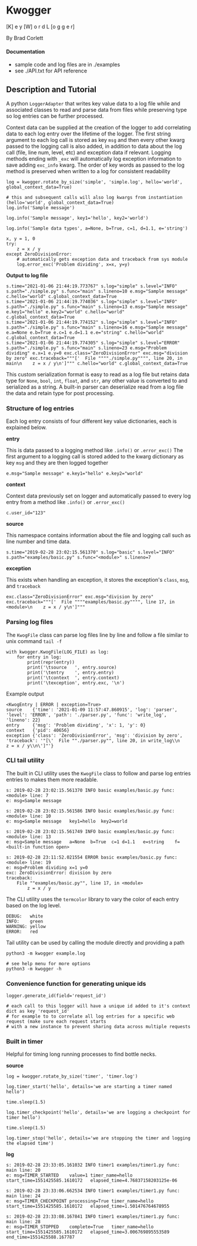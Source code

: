 # Kwogger
[K] e y [W] o r d L [o g g e r]

By Brad Corlett


#### Documentation

* sample code and log files are in ./examples
* see ./API.txt for API reference


## Description and Tutorial

A python `LoggerAdapter` that writes key value data to a log file while and associated classes to read and parse data 
from files while preserving type so log entries can be further processed.


Context data can be supplied at the creation of the logger to add correlating data to each log entry over the lifetime
of the logger. The first string argument to each log call is stored as key `msg` and then every other kwarg passed to
the logging call is also added, in addition to data about the log call (file, line num, level, etc) and exception
data if relevant. Logging methods ending with `_exc` will automatically log exception information to save adding `exc_info` kwarg. 
The order of key words as passed to the log method is preserved when written to a log for consistent readability


    log = kwogger.rotate_by_size('simple', 'simple.log', hello='world', global_context_data=True)

    # this and subsequent calls will also log kwargs from instantiation (hello='world', global_context_data=True)
    log.info('Sample message')

    log.info('Sample message', key1='hello', key2='world')

    log.info('Sample data types', a=None, b=True, c=1, d=1.1, e='string')

    x, y = 1, 0
    try:
        z = x / y
    except ZeroDivisionError:
        # automatically gets exception data and traceback from sys module
        log.error_exc('Problem dividing', x=x, y=y)

**Output to log file**

    s.time="2021-01-06 21:44:19.773767" s.log="simple" s.level="INFO" s.path="./simple.py" s.func="main" s.lineno=10 e.msg="Sample message" c.hello="world" c.global_context_data=True
    s.time="2021-01-06 21:44:19.774036" s.log="simple" s.level="INFO" s.path="./simple.py" s.func="main" s.lineno=13 e.msg="Sample message" e.key1="hello" e.key2="world" c.hello="world" c.global_context_data=True
    s.time="2021-01-06 21:44:19.774152" s.log="simple" s.level="INFO" s.path="./simple.py" s.func="main" s.lineno=16 e.msg="Sample message" e.a=None e.b=True e.c=1 e.d=1.1 e.e="string" c.hello="world" c.global_context_data=True
    s.time="2021-01-06 21:44:19.774305" s.log="simple" s.level="ERROR" s.path="./simple.py" s.func="main" s.lineno=23 e.msg="Problem dividing" e.x=1 e.y=0 exc.class="ZeroDivisionError" exc.msg="division by zero" exc.traceback="""['  File """"./simple.py"""", line 20, in main\n    z = x / y\n']""" c.hello="world" c.global_context_data=True


This custom serialization format is easy to read as a log file but retains data type for `None`, `bool`, `int`, `float`, and `str`, any other value is converted to and serialized as a string. A built-in parser can deserialize read from a log file the data and retain type for post processing. 

### Structure of log entries
Each log entry consists of four different key value dictionaries, each is explained below.

**entry**

This is data passed to a logging method like `.info()` or `.error_exc()` The first argument to a logging call is stored added to the kwarg dictionary as key `msg` and they are then logged together

    e.msg="Sample message" e.key1="hello" e.key2="world"

**context**

Context data previously set on logger and automatically passed to every log entry from a method like `.info()` or `.error_exc()`

    c.user_id="123"

**source**

This namespace contains information about the file and logging call such as line number and time data. 

    s.time="2019-02-28 23:02:15.561370" s.log="basic" s.level="INFO" s.path="examples/basic.py" s.func="<module>" s.lineno=7
   
**exception**

This exists when handling an exception, it stores the exception's `class`, `msg`, and `traceback`

    exc.class="ZeroDivisionError" exc.msg="division by zero" exc.traceback="""['  File """"examples/basic.py"""", line 17, in <module>\n    z = x / y\n']"""


### Parsing log files
The `KwogFile` class can parse log files line by line and follow a file similar to unix command `tail -f`
    
    with kwogger.KwogFile(LOG_FILE) as log:
        for entry in log:
            print(repr(entry))
            print('\tsource   ', entry.source)
            print('\tentry    ', entry.entry)
            print('\tcontext  ', entry.context)
            print('\texception', entry.exc, '\n')

Example output

    <KwogEntry | ERROR | exception=True>
	source    {'time': '2021-01-09 11:57:47.860915', 'log': 'parser', 'level': 'ERROR', 'path': './parser.py', 'func': 'write_log', 'lineno': 22}
	entry     {'msg': 'Problem dividing', 'x': 1, 'y': 0}
	context   {'pid': 40656}
	exception {'class': 'ZeroDivisionError', 'msg': 'division by zero', 'traceback': '"[\'  File ""./parser.py"", line 20, in write_log\\n    z = x / y\\n\']"'}


### CLI tail utility
The built in CLI utility uses the `KwogFile` class to follow and parse log entries entries to makes them more readable.

    s: 2019-02-28 23:02:15.561370 INFO basic examples/basic.py func: <module> line: 7
    e: msg=Sample message
    
    s: 2019-02-28 23:02:15.561586 INFO basic examples/basic.py func: <module> line: 10
    e: msg=Sample message	key1=hello	key2=world
    
    s: 2019-02-28 23:02:15.561749 INFO basic examples/basic.py func: <module> line: 13
    e: msg=Sample message	a=None	b=True	c=1	d=1.1	e=string	f=<built-in function open>
    
    s: 2019-02-28 23:11:52.021554 ERROR basic examples/basic.py func: <module> line: 19
    e: msg=Problem dividing	x=1	y=0
    exc: ZeroDivisionError: division by zero
    traceback:
        File ""examples/basic.py"", line 17, in <module>
            z = x / y
            
The CLI utility uses the `termcolor` library to vary the color of each entry based on the log level.

    DEBUG:   white
    INFO:    green
    WARNING: yellow
    ERROR:   red

Tail utility can be used by calling the module directly and providing a path
    
    python3 -m kwogger example.log
    
    # see help menu for more options
    python3 -m kwogger -h


### Convenience function for generating unique ids

    logger.generate_id(field='request_id')
    
    # each call to this logger will have a unique id added to it's context dict as key 'request_id'
    # for example to to correlate all log entries for a specific web request (make sure each request starts
    # with a new instance to prevent sharing data across multiple requests
    

### Built in timer
Helpful for timing long running processes to find bottle necks.

**source**

    log = kwogger.rotate_by_size('timer', 'timer.log')

    log.timer_start('hello', details='we are starting a timer named hello')

    time.sleep(1.5)

    log.timer_checkpoint('hello', details='we are logging a checkpoint for timer hello')
    
    time.sleep(1.5)

    log.timer_stop('hello', details='we are stopping the timer and logging the elapsed time')
    
**log**
    
    s: 2019-02-28 23:33:05.161032 INFO timer1 examples/timer1.py func: main line: 20
    e: msg=TIMER_STARTED	value=1	timer_name=hello	start_time=1551425585.1610172	elapsed_time=4.76837158203125e-06
    
    s: 2019-02-28 23:33:06.662534 INFO timer1 examples/timer1.py func: main line: 24
    e: msg=TIMER_CHECKPOINT	processing=True	timer_name=hello	start_time=1551425585.1610172	elapsed_time=1.501476764678955
    
    s: 2019-02-28 23:33:08.167841 INFO timer1 examples/timer1.py func: main line: 28
    e: msg=TIMER_STOPPED	complete=True	timer_name=hello	start_time=1551425585.1610172	elapsed_time=3.006769895553589	end_time=1551425588.167787
